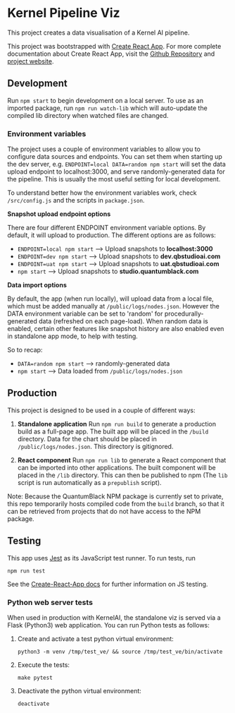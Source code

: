 # Kernel Pipeline Viz

This project creates a data visualisation of a Kernel AI pipeline.

This project was bootstrapped with [Create React App](https://github.com/facebook/create-react-app). For more complete documentation about Create React App, visit the [Github Repository](https://github.com/facebook/create-react-app) and [project website](https://facebook.github.io/create-react-app/).

## Development

Run `npm start` to begin development on a local server. To use as an imported package, run `npm run watch-lib` which will auto-update the compiled lib directory when watched files are changed.

### Environment variables

The project uses a couple of environment variables to allow you to configure data sources and endpoints. You can set them when starting up the dev server, e.g. `ENDPOINT=local DATA=random npm start` will set the data upload endpoint to localhost:3000, and serve randomly-generated data for the pipeline. This is usually the most useful setting for local development.

To understand better how the environment variables work, check `/src/config.js` and the scripts in `package.json`.

**Snapshot upload endpoint options**

There are four different ENDPOINT environment variable options. By default, it will upload to production. The different options are as follows:

- `ENDPOINT=local npm start` --> Upload snapshots to **localhost:3000**
- `ENDPOINT=dev npm start` --> Upload snapshots to **dev.qbstudioai.com**
- `ENDPOINT=uat npm start` --> Upload snapshots to **uat.qbstudioai.com**
- `npm start` --> Upload snapshots to **studio.quantumblack.com**

**Data import options**

By default, the app (when run locally), will upload data from a local file, which must be added manually at `/public/logs/nodes.json`.
However the DATA environment variable can be set to 'random' for procedurally-generated data (refreshed on each page-load). When random data is enabled, certain other features like snapshot history are also enabled even in standalone app mode, to help with testing.

So to recap:

- `DATA=random npm start` --> randomly-generated data
- `npm start` --> Data loaded from `/public/logs/nodes.json`

## Production

This project is designed to be used in a couple of different ways:

1. **Standalone application**
  Run `npm run build` to generate a production build as a full-page app. The built app will be placed in the `/build` directory. Data for the chart should be placed in `/public/logs/nodes.json`. This directory is gitignored.

2. **React component**
  Run `npm run lib` to generate a React component that can be imported into other applications. The built component will be placed in the `/lib` directory. This can then be published to npm (The `lib` script is run automatically as a `prepublish` script).

  Note: Because the QuantumBlack NPM package is currently set to private, this repo temporarily hosts compiled code from the `build` branch, so that it can be retrieved from projects that do not have access to the NPM package.

## Testing

This app uses [Jest](https://jestjs.io/) as its JavaScript test runner. To run tests, run
```
npm run test
```
See the [Create-React-App docs](https://github.com/facebook/create-react-app) for further information on JS testing.

### Python web server tests

When used in production with KernelAI, the standalone viz is served via a Flask (Python3) web application. You can run Python tests as follows:

1. Create and activate a test python virtual environment:
    ```
    python3 -m venv /tmp/test_ve/ && source /tmp/test_ve/bin/activate
    ```
2. Execute the tests:
    ```
    make pytest
    ```
3. Deactivate the python virtual environment:
    ```
    deactivate
    ```
